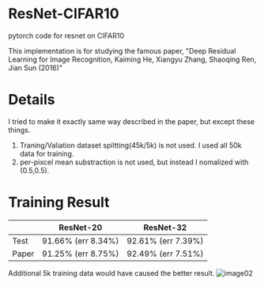 # ResNet-CIFAR10
pytorch code for resnet on CIFAR10  

This implementation is for studying the famous paper, "Deep Residual Learning for Image Recognition, Kaiming He, Xiangyu Zhang, Shaoqing Ren, Jian Sun (2016)" 
 

# Details
I tried to make it exactly same way described in the paper, but except these things.
1.  Traning/Valiation dataset spiltting(45k/5k) is not used. I used all 50k data for training.
2.  per-pixcel mean substraction is not used, but instead I nomalized with (0.5,0.5).


# Training Result
||ResNet-20|ResNet-32|
|------|---|---|
|Test|91.66% (err 8.34%)|92.61% (err 7.39%)|
|Paper|91.25% (err 8.75%)|92.49% (err 7.51%)|

Additional 5k training data would have caused the better result.
![image02](https://user-images.githubusercontent.com/20814465/124218060-6c7f5a80-db34-11eb-9509-545ad54b83a9.png)
